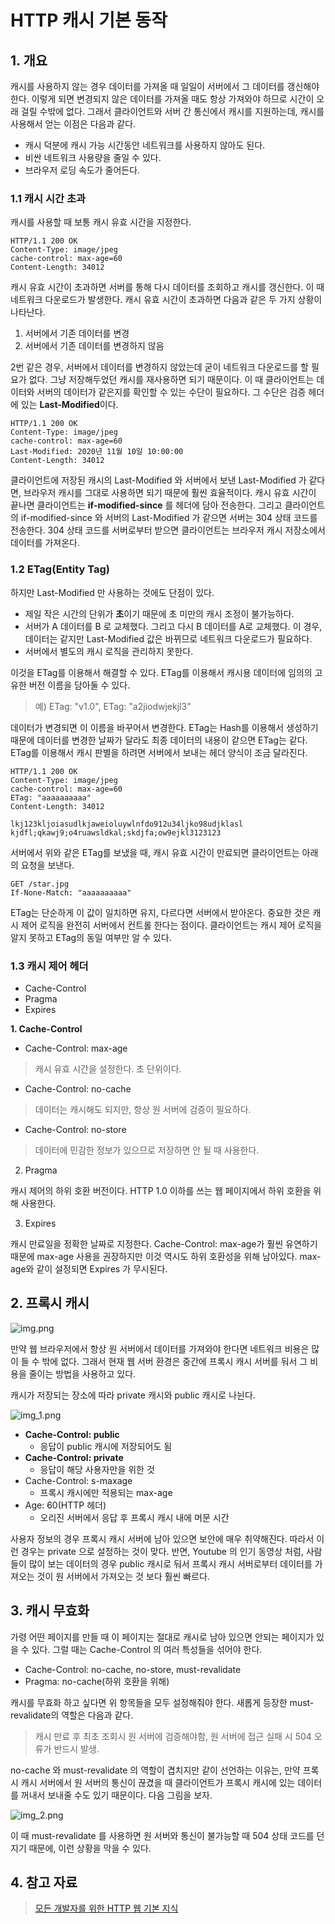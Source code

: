 # HTTP 캐시 기본 동작

## 1. 개요

캐시를 사용하지 않는 경우 데이터를 가져올 때 일일이 서버에서 그 데이터를 갱신해야 한다.
이렇게 되면 변경되지 않은 데이터를 가져올 때도 항상 가져와야 하므로 시간이 오래 걸릴 수밖에 없다.
그래서 클라이언트와 서버 간 통신에서 캐시를 지원하는데, 캐시를 사용해서 얻는 이점은 다음과 같다.

- 캐시 덕분에 캐시 가능 시간동안 네트워크를 사용하지 않아도 된다.
- 비싼 네트워크 사용량을 줄일 수 있다.
- 브라우저 로딩 속도가 줄어든다.

### 1.1 캐시 시간 초과

캐시를 사용할 때 보통 캐시 유효 시간을 지정한다.

```http request
HTTP/1.1 200 OK
Content-Type: image/jpeg
cache-control: max-age=60
Content-Length: 34012
```

캐시 유효 시간이 초과하면 서버를 통해 다시 데이터를 조회하고 캐시를 갱신한다.
이 때 네트워크 다운로드가 발생한다. 
캐시 유효 시간이 초과하면 다음과 같은 두 가지 상황이 나타난다.

1. 서버에서 기존 데이터를 변경
2. 서버에서 기존 데이터를 변경하지 않음

2번 같은 경우, 서버에서 데이터를 변경하지 않았는데 굳이 네트워크 다운로드를 할 필요가 없다.
그냥 저장해두었던 캐시를 재사용하면 되기 때문이다.
이 때 클라이언트는 데이터와 서버의 데이터가 같은지를 확인할 수 있는 수단이 필요하다.
그 수단은 검증 헤더에 있는 **Last-Modified**이다.

```http request
HTTP/1.1 200 OK
Content-Type: image/jpeg
cache-control: max-age=60
Last-Modified: 2020년 11월 10일 10:00:00
Content-Length: 34012
```

클라이언트에 저장된 캐시의 Last-Modified 와 서버에서 보낸 Last-Modified 가 같다면,
브라우저 캐시를 그대로 사용하면 되기 때문에 훨씬 효율적이다.
캐시 유효 시간이 끝나면 클라이언트는 **if-modified-since** 를 헤더에 담아 전송한다.
그리고 클라이언트의 if-modified-since 와 서버의 Last-Modified 가 같으면 서버는 304 상태 코드를 전송한다.
304 상태 코드를 서버로부터 받으면 클라이언트는 브라우저 캐시 저장소에서 데이터를 가져온다.

### 1.2 ETag(Entity Tag)

하지만 Last-Modified 만 사용하는 것에도 단점이 있다.

- 제일 작은 시간의 단위가 **초**이기 때문에 초 미만의 캐시 조정이 불가능하다.
- 서버가 A 데이터를 B 로 교체했다. 그리고 다시 B 데이터를 A로 교체했다.
이 경우, 데이터는 같지만 Last-Modified 값은 바뀌므로 네트워크 다운로드가 필요하다.
- 서버에서 별도의 캐시 로직을 관리하지 못한다.

이것을 ETag를 이용해서 해결할 수 있다.
ETag를 이용해서 캐시용 데이터에 임의의 고유한 버전 이름을 담아둘 수 있다.

> 예) ETag: "v1.0", ETag: "a2jiodwjekjl3"

데이터가 변경되면 이 이름을 바꾸어서 변경한다.
ETag는 Hash를 이용해서 생성하기 때문에 데이터를 변경한 날짜가 달라도 최종 데이터의 내용이 같으면 ETag는 같다.
ETag를 이용해서 캐시 판별을 하려면 서버에서 보내는 헤더 양식이 조금 달라진다.

```http request
HTTP/1.1 200 OK
Content-Type: image/jpeg
cache-control: max-age=60
ETag: "aaaaaaaaaa"
Content-Length: 34012

lkj123kljoiasudlkjaweioluywlnfdo912u34ljko98udjklasl
kjdfl;qkawj9;o4ruawsldkal;skdjfa;ow9ejkl3123123
```

서버에서 위와 같은 ETag를 보냈을 때, 캐시 유효 시간이 만료되면 클라이언트는 아래의 요청을 보낸다.

```http request
GET /star.jpg
If-None-Match: "aaaaaaaaaa"
```

ETag는 단순하게 이 값이 일치하면 유지, 다르다면 서버에서 받아온다.
중요한 것은 캐시 제어 로직을 완전히 서버에서 컨트롤 한다는 점이다.
클라이언트는 캐시 제어 로직을 알지 못하고 ETag의 동일 여부만 알 수 있다.

### 1.3 캐시 제어 헤더

- Cache-Control
- Pragma
- Expires

**1. Cache-Control**

- Cache-Control: max-age 

> 캐시 유효 시간을 설정한다. 초 단위이다.

- Cache-Control: no-cache

> 데이터는 캐시해도 되지만, 항상 원 서버에 검증이 필요하다.

- Cache-Control: no-store

> 데이터에 민감한 정보가 있으므로 저장하면 안 될 때 사용한다.

2. Pragma

캐시 제어의 하위 호환 버전이다. HTTP 1.0 이하를 쓰는 웹 페이지에서 하위 호환을 위해 사용한다.

3. Expires

캐시 만료일을 정확한 날짜로 지정한다. Cache-Control: max-age가 훨씬 유연하기 때문에 max-age 사용을 권장하지만
이것 역시도 하위 호환성을 위해 남아있다. max-age와 같이 설정되면 Expires 가 무시된다.


## 2. 프록시 캐시

![img.png](img.png)

만약 웹 브라우저에서 항상 원 서버에서 데이터를 가져와야 한다면 네트워크 비용은 많이 들 수 밖에 없다.
그래서 현재 웹 서버 환경은 중간에 프록시 캐시 서버를 둬서 그 비용을 줄이는 방법을 사용하고 있다.

캐시가 저장되는 장소에 따라 private 캐시와 public 캐시로 나뉜다.

![img_1.png](img_1.png)

- **Cache-Control: public**
  - 응답이 public 캐시에 저장되어도 됨
- **Cache-Control: private**
  - 응답이 해당 사용자만을 위한 것
- Cache-Control: s-maxage
  - 프록시 캐시에만 적용되는 max-age
- Age: 60(HTTP 헤더)
  - 오리진 서버에서 응답 후 프록시 캐시 내에 머문 시간

사용자 정보의 경우 프록시 캐시 서버에 남아 있으면 보안에 매우 취약해진다.
따라서 이런 경우는 private 으로 설정하는 것이 맞다.
반면, Youtube 의 인기 동영상 처럼, 사람들이 많이 보는 데이터의 경우 public 캐시로 둬서
프록시 캐시 서버로부터 데이터를 가져오는 것이 원 서버에서 가져오는 것 보다 훨씬 빠르다.


## 3. 캐시 무효화

가령 어떤 페이지를 만들 때 이 페이지는 절대로 캐시로 남아 있으면 안되는 페이지가 있을 수 있다.
그럴 때는 Cache-Control 의 여러 특성들을 섞어야 한다.

- Cache-Control: no-cache, no-store, must-revalidate
- Pragma: no-cache(하위 호환을 위해)

캐시를 무효화 하고 싶다면 위 항목들을 모두 설정해줘야 한다.
새롭게 등장한 must-revalidate의 역할은 다음과 같다.

> 캐시 만료 후 최초 조회시 원 서버에 검증해야함, 원 서버에 접근 실패 시 504 오류가 반드시 발생.

no-cache 와 must-revalidate 의 역할이 겹치지만 같이 선언하는 이유는,
만약 프록시 캐시 서버에서 원 서버의 통신이 끊겼을 때 클라이언트가 프록시 캐시에 있는 데이터를 꺼내서 보내줄 수도 있기 때문이다.
다음 그림을 보자.

![img_2.png](img_2.png)

이 때 must-revalidate 를 사용하면 원 서버와 통신이 불가능할 때 504 상태 코드를 던지기 때문에, 이런 상황을 막을 수 있다.

## 4. 참고 자료

> [모든 개발자를 위한 HTTP 웹 기본 지식](https://www.inflearn.com/course/http-웹-네트워크/dashboard)